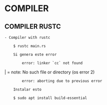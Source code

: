 
# COMPILER

## COMPILER RUSTC

    - Compiler with rustc

        $ rustc main.rs

        Si genera este error 

            error: linker `cc` not found
  |
            = note: No such file or directory (os error 2)

            error: aborting due to previous error

        Instalar esto

        $ sudo apt install build-essential
